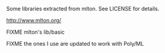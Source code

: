 Some libraries extracted from mlton. See LICENSE for details.

http://www.mlton.org/

FIXME mlton's lib/basic

FIXME the ones I use are updated to work with Poly/ML
